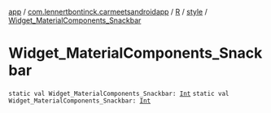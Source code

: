 [app](../../../index.md) / [com.lennertbontinck.carmeetsandroidapp](../../index.md) / [R](../index.md) / [style](index.md) / [Widget_MaterialComponents_Snackbar](./-widget_-material-components_-snackbar.md)

# Widget_MaterialComponents_Snackbar

`static val Widget_MaterialComponents_Snackbar: `[`Int`](https://kotlinlang.org/api/latest/jvm/stdlib/kotlin/-int/index.html)
`static val Widget_MaterialComponents_Snackbar: `[`Int`](https://kotlinlang.org/api/latest/jvm/stdlib/kotlin/-int/index.html)